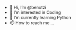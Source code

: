 - 👋 Hi, I’m @benutzi
- 👀 I’m interested in Coding
- 🌱 I’m currently learning Python
- 📫 How to reach me ...

<!---
benutzi/benutzi is a ✨ special ✨ repository because its `README.md` (this file) appears on your GitHub profile.
You can click the Preview link to take a look at your changes.
--->
